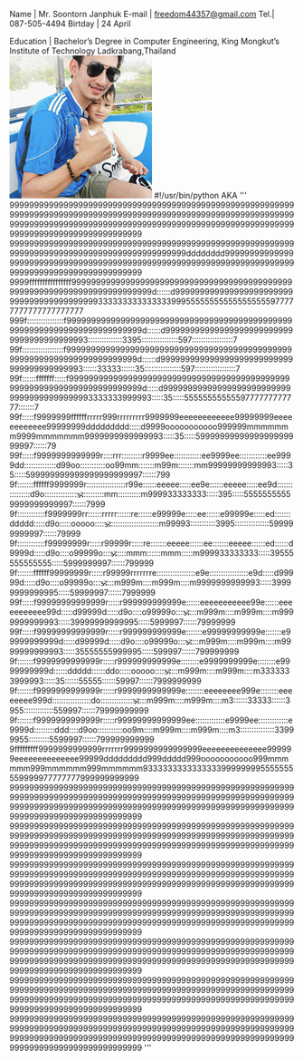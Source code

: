 Name | Mr. Soontorn Janphuk
E-mail | freedom44357@gmail.com 
Tel.| 087-505-4494
Birtday | 24 April

Education | Bachelor’s Degree in Computer Engineering, King Mongkut’s Institute of Technology Ladkrabang,Thailand
<img src ="picture.jpg" width = "50%" hight = "50%">
#!/usr/bin/python
AKA
'''
999999999999999999999999999999999999999999999999999999999999999999999999999999999999999999999999999999999999999999999999999999999999999999999999999999999999999999999999999999999999999999999999999999999
9999999999999999999999999999999999999999999999999999999999999999999999999999999999999999999999dddddddd999999999999999999999999999999999999999999999999999999999999999999999999999999999999999999999999999
9999ffffffffffffffff99999999999999999999999999999999999999999999999999999999999999999999999999d::::::d999999999999999999999999999999999999999999333333333333333999555555555555555555977777777777777777777
999f::::::::::::::::f9999999999999999999999999999999999999999999999999999999999999999999999999d::::::d999999999999999999999999999999999999999993:::::::::::::::3395::::::::::::::::597::::::::::::::::::7
99f::::::::::::::::::f999999999999999999999999999999999999999999999999999999999999999999999999d::::::d999999999999999999999999999999999999999993::::::33333::::::35::::::::::::::::597::::::::::::::::::7
99f::::::fffffff:::::f999999999999999999999999999999999999999999999999999999999999999999999999d:::::d9999999999999999999999999999999999999999993333333999993:::::35:::::5555555555559777777777777:::::::7
99f:::::f9999999ffffffrrrrr999rrrrrrrrr9999999eeeeeeeeeeee99999999eeeeeeeeeeee99999999ddddddddd:::::d9999ooooooooooo999999mmmmmmm9999mmmmmmm9999999999999993:::::35:::::5999999999999999999999997::::::79
99f:::::f9999999999999r::::rrr:::::::::r9999ee::::::::::::ee9999ee::::::::::::ee9999dd::::::::::::::d99oo:::::::::::oo99mm:::::::m99m:::::::mm99999999999993:::::35:::::599999999999999999999997::::::799
9f:::::::ffffff9999999r:::::::::::::::::r99e::::::eeeee:::::ee9e::::::eeeee:::::ee9d::::::::::::::::d9o:::::::::::::::om::::::::::mm::::::::::m999933333333:::::395:::::55555555559999999999997::::::7999
9f::::::::::::f9999999rr::::::rrrrr::::::re::::::e99999e:::::ee::::::e99999e:::::ed:::::::ddddd:::::d9o:::::ooooo:::::om::::::::::::::::::::::m99993:::::::::::3995:::::::::::::::599999999997::::::79999
9f::::::::::::f99999999r:::::r99999r:::::re:::::::eeeee::::::ee:::::::eeeee::::::ed::::::d9999d:::::d9o::::o99999o::::om:::::mmm::::::mmm:::::m999933333333:::::39555555555555:::::5999999997::::::799999
9f:::::::ffffff99999999r:::::r99999rrrrrrre:::::::::::::::::e9e:::::::::::::::::e9d:::::d99999d:::::d9o::::o99999o::::om::::m999m::::m999m::::m9999999999993:::::39999999999995:::::59999997::::::7999999
99f:::::f99999999999999r:::::r999999999999e::::::eeeeeeeeeee99e::::::eeeeeeeeeee99d:::::d99999d:::::d9o::::o99999o::::om::::m999m::::m999m::::m9999999999993:::::39999999999995:::::5999997::::::79999999
99f:::::f99999999999999r:::::r999999999999e:::::::e99999999999e:::::::e99999999999d:::::d99999d:::::d9o::::o99999o::::om::::m999m::::m999m::::m9999999999993:::::35555555999995:::::599997::::::799999999
9f:::::::f9999999999999r:::::r999999999999e::::::::e9999999999e::::::::e9999999999d::::::ddddd::::::ddo:::::ooooo:::::om::::m999m::::m999m::::m3333333999993:::::35::::::55555::::::59997::::::7999999999
9f:::::::f9999999999999r:::::r9999999999999e::::::::eeeeeeee999e::::::::eeeeeeee999d:::::::::::::::::do:::::::::::::::om::::m999m::::m999m::::m3::::::33333::::::3955:::::::::::::559997::::::79999999999
9f:::::::f9999999999999r:::::r99999999999999ee:::::::::::::e9999ee:::::::::::::e9999d:::::::::ddd::::d9oo:::::::::::oo9m::::m999m::::m999m::::m3:::::::::::::::33999955:::::::::5599997::::::799999999999
9fffffffff9999999999999rrrrrrr9999999999999999eeeeeeeeeeeeee999999eeeeeeeeeeeeee99999ddddddddd999ddddd999ooooooooooo999mmmmmm999mmmmmm999mmmmmm9333333333333333999999995555555559999977777777999999999999
999999999999999999999999999999999999999999999999999999999999999999999999999999999999999999999999999999999999999999999999999999999999999999999999999999999999999999999999999999999999999999999999999999999
999999999999999999999999999999999999999999999999999999999999999999999999999999999999999999999999999999999999999999999999999999999999999999999999999999999999999999999999999999999999999999999999999999999
999999999999999999999999999999999999999999999999999999999999999999999999999999999999999999999999999999999999999999999999999999999999999999999999999999999999999999999999999999999999999999999999999999999
999999999999999999999999999999999999999999999999999999999999999999999999999999999999999999999999999999999999999999999999999999999999999999999999999999999999999999999999999999999999999999999999999999999
999999999999999999999999999999999999999999999999999999999999999999999999999999999999999999999999999999999999999999999999999999999999999999999999999999999999999999999999999999999999999999999999999999999
999999999999999999999999999999999999999999999999999999999999999999999999999999999999999999999999999999999999999999999999999999999999999999999999999999999999999999999999999999999999999999999999999999999
999999999999999999999999999999999999999999999999999999999999999999999999999999999999999999999999999999999999999999999999999999999999999999999999999999999999999999999999999999999999999999999999999999999
'''

















